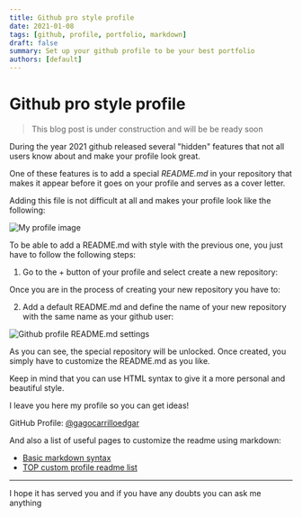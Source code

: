 ```yaml
---
title: Github pro style profile
date: 2021-01-08
tags: [github, profile, portfolio, markdown]
draft: false
summary: Set up your github profile to be your best portfolio
authors: [default]
---
```


# Github pro style profile

> This blog post is under construction and will be be ready soon

During the year 2021 github released several "hidden" features that not all users know about and make your profile look great.

One of these features is to add a special _README.md_ in your repository that makes it appear before it goes on your profile and serves as a cover letter.

Adding this file is not difficult at all and makes your profile look like the following:

![My profile image](/static/images/posts/github-readme/image.png)

To be able to add a README.md with style with the previous one, you just have to follow the following steps:

1. Go to the + button of your profile and select create a new repository:

Once you are in the process of creating your new repository you have to:

2. Add a default README.md and define the name of your new repository with the same name as your github user:

![Github profile README.md settings](/static/images/posts/github-readme/image.png)

As you can see, the special repository will be unlocked. Once created, you simply have to customize the README.md as you like.

Keep in mind that you can use HTML syntax to give it a more personal and beautiful style.

I leave you here my profile so you can get ideas!

GitHub Profile: [@gagocarrilloedgar](https://github.com/gagocarrilloedgar/gagocarrilloedgar)

And also a list of useful pages to customize the readme using markdown:

- [Basic markdown syntax](https://markdown.es/markdown-syntax)
- [TOP custom profile readme list](https://github.com/abhisheknaiidu/awesome-github-profile-readme)

---

I hope it has served you and if you have any doubts you can ask me anything